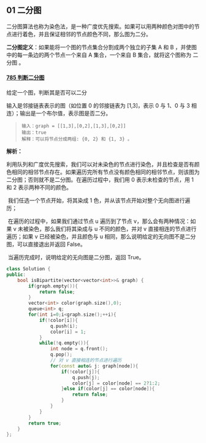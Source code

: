 ## 01 二分图

​	二分图算法也称为染色法，是一种广度优先搜索。如果可以用两种颜色对图中的节点进行着色，并且保证相邻的节点颜色不同，那么图为二分。

​	**二分图定义**：如果能将一个图的节点集合分割成两个独立的子集 A 和 B ，并使图中的每一条边的两个节点一个来自 A 集合，一个来自 B 集合，就将这个图称为 二分图 。

#### [785 判断二分图](https://leetcode-cn.com/problems/is-graph-bipartite/)

给定一个图，判断其是否可以二分

输入是邻接链表表示的图（如位置 0 的邻接链表为 [1,3]，表示 0 与 1、0 与 3 相连）；输出是一个布尔值，表示图是否二分。

> ```
> 输入：graph = [[1,3],[0,2],[1,3],[0,2]]
> 输出：true
> 解释：可以将节点分成两组: {0, 2} 和 {1, 3} 。
> ```

**解析：**

​	利用队列和广度优先搜索，我们可以对未染色的节点进行染色，并且检查是否有颜色相同的相邻节点存在。如果遍历完所有节点没有颜色相同的相邻节点，则该图为二分图；否则就不是二分图。在遍历过程中，我们用 0 表示未检查的节点，用 1 和 2 表示两种不同的颜色。

​	我们任选一个节点开始，将其染成 1 色，并从该节点开始对整个无向图进行遍历；

​	在遍历的过程中，如果我们通过节点 u 遍历到了节点 v，那么会有两种情况：如果 v 未被染色，那么我们将其染成与 u 不同的颜色，并对 v 直接相连的节点进行遍历；如果 v 已经被染色，并且颜色与 u 相同，那么说明给定的无向图不是二分图，可以直接退出并返回 False。

​	当遍历完成时，说明给定的无向图是二分图，返回 True。

```cpp
class Solution {
public:
    bool isBipartite(vector<vector<int>>& graph) {
        if(graph.empty()){
            return false;
        }
        vector<int> color(graph.size(),0);
        queue<int> q;
        for(int i=0;i<graph.size();++i){
            if(!color[i]){
                q.push(i);
                color[i] = 1;
            }
            while(!q.empty()){
                int node = q.front();
                q.pop();
                // 对 v 直接相连的节点进行遍历
                for(const auto& j: graph[node]){
                    if(!color[j]){
                        q.push(j);
                        color[j] = color[node] == 2?1:2;
                    }else if(color[j] == color[node]){
                        return false;
                    }
                }
            }
        }
        return true;
    }
};
```

